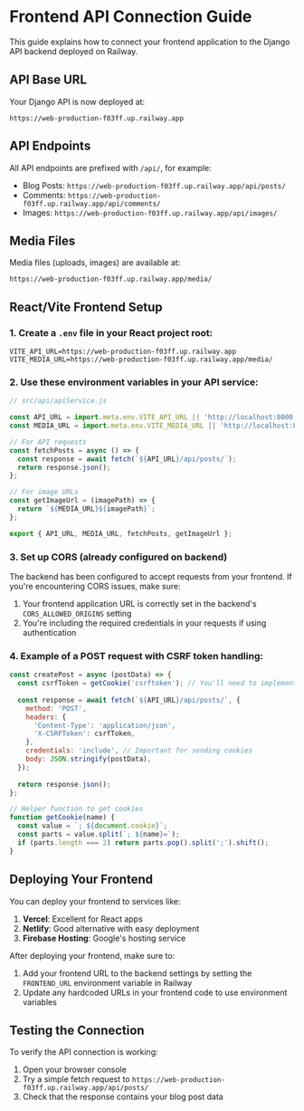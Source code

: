 # Frontend API Connection Guide

This guide explains how to connect your frontend application to the Django API backend deployed on Railway.

## API Base URL

Your Django API is now deployed at:

```
https://web-production-f03ff.up.railway.app
```

## API Endpoints

All API endpoints are prefixed with `/api/`, for example:

- Blog Posts: `https://web-production-f03ff.up.railway.app/api/posts/`
- Comments: `https://web-production-f03ff.up.railway.app/api/comments/`
- Images: `https://web-production-f03ff.up.railway.app/api/images/`

## Media Files

Media files (uploads, images) are available at:

```
https://web-production-f03ff.up.railway.app/media/
```

## React/Vite Frontend Setup

### 1. Create a `.env` file in your React project root:

```
VITE_API_URL=https://web-production-f03ff.up.railway.app
VITE_MEDIA_URL=https://web-production-f03ff.up.railway.app/media/
```

### 2. Use these environment variables in your API service:

```javascript
// src/api/apiService.js

const API_URL = import.meta.env.VITE_API_URL || 'http://localhost:8000';
const MEDIA_URL = import.meta.env.VITE_MEDIA_URL || 'http://localhost:8000/media/';

// For API requests
const fetchPosts = async () => {
  const response = await fetch(`${API_URL}/api/posts/`);
  return response.json();
};

// For image URLs
const getImageUrl = (imagePath) => {
  return `${MEDIA_URL}${imagePath}`;
};

export { API_URL, MEDIA_URL, fetchPosts, getImageUrl };
```

### 3. Set up CORS (already configured on backend)

The backend has been configured to accept requests from your frontend. If you're encountering CORS issues, make sure:

1. Your frontend application URL is correctly set in the backend's `CORS_ALLOWED_ORIGINS` setting
2. You're including the required credentials in your requests if using authentication

### 4. Example of a POST request with CSRF token handling:

```javascript
const createPost = async (postData) => {
  const csrfToken = getCookie('csrftoken'); // You'll need to implement getCookie
  
  const response = await fetch(`${API_URL}/api/posts/`, {
    method: 'POST',
    headers: {
      'Content-Type': 'application/json',
      'X-CSRFToken': csrfToken,
    },
    credentials: 'include', // Important for sending cookies
    body: JSON.stringify(postData),
  });
  
  return response.json();
};

// Helper function to get cookies
function getCookie(name) {
  const value = `; ${document.cookie}`;
  const parts = value.split(`; ${name}=`);
  if (parts.length === 2) return parts.pop().split(';').shift();
}
```

## Deploying Your Frontend

You can deploy your frontend to services like:

1. **Vercel**: Excellent for React apps
2. **Netlify**: Good alternative with easy deployment
3. **Firebase Hosting**: Google's hosting service

After deploying your frontend, make sure to:

1. Add your frontend URL to the backend settings by setting the `FRONTEND_URL` environment variable in Railway
2. Update any hardcoded URLs in your frontend code to use environment variables

## Testing the Connection

To verify the API connection is working:

1. Open your browser console
2. Try a simple fetch request to `https://web-production-f03ff.up.railway.app/api/posts/`
3. Check that the response contains your blog post data 